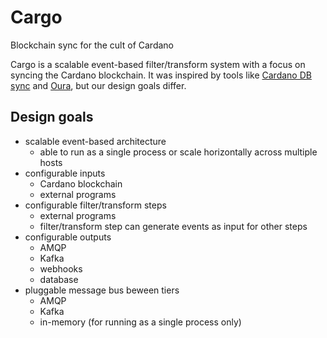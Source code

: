# Cargo

Blockchain sync for the cult of Cardano

Cargo is a scalable event-based filter/transform system with a focus on syncing the Cardano blockchain.
It was inspired by tools like [Cardano DB sync](https://github.com/input-output-hk/cardano-db-sync) and
[Oura](https://github.com/txpipe/oura), but our design goals differ.

## Design goals

* scalable event-based architecture
    - able to run as a single process or scale horizontally across multiple hosts
* configurable inputs
    - Cardano blockchain
    - external programs
* configurable filter/transform steps
    - external programs
    - filter/transform step can generate events as input for other steps
* configurable outputs
    - AMQP
    - Kafka
    - webhooks
    - database
* pluggable message bus beween tiers
    - AMQP
    - Kafka
    - in-memory (for running as a single process only)

